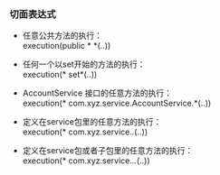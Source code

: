 ### 切面表达式
- 任意公共方法的执行：<br>
execution(public * *(..))

- 任何一个以set开始的方法的执行：<br>
execution(* set*(..))

- AccountService 接口的任意方法的执行：<br>
execution(* com.xyz.service.AccountService.*(..))

- 定义在service包里的任意方法的执行：<br>
execution(* com.xyz.service.*.*(..))

- 定义在service包或者子包里的任意方法的执行：<br>
execution(* com.xyz.service..*.*(..))